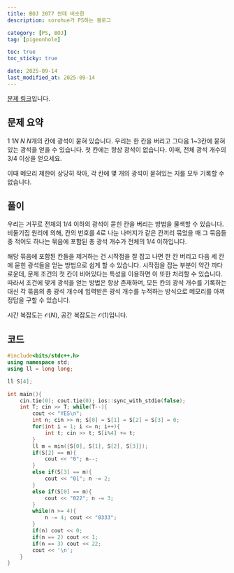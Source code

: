 ```yaml
---
title: BOJ 2077 싼데 비슷한
description: sorohue가 PS하는 블로그

category: [PS, BOJ]
tag: [pigeonhole]

toc: true
toc_sticky: true

date: 2025-09-14
last_modified_at: 2025-09-14
---
```


[문제 링크](http://boj.kr/2077)입니다.

## 문제 요약

$1$ $1$$N$ $N$ $N$개의 칸에 광석이 묻혀 있습니다. 우리는 한 칸을 버리고 그다음 1~3칸에 묻혀 있는 광석을 얻을 수 있습니다. 첫 칸에는 항상 광석이 없습니다. 이때, 전체 광석 개수의 $3/4$ 이상을 얻으세요.

이때 메모리 제한이 상당히 작아, 각 칸에 몇 개의 광석이 묻혀있는 지를 모두 기록할 수 없습니다.

## 풀이

우리는 거꾸로 전체의 $1/4$ 이하의 광석이 묻힌 칸을 버리는 방법을 물색할 수 있습니다. 비둘기집 원리에 의해, 칸의 번호를 4로 나눈 나머지가 같은 칸끼리 묶었을 때 그 묶음들 중 적어도 하나는 묶음에 포함된 총 광석 개수가 전체의 $1/4$ 이하입니다.

해당 묶음에 포함된 칸들을 제거하는 건 시작점을 잘 잡고 나면 한 칸 버리고 다음 세 칸에 묻힌 광석들을 얻는 방법으로 쉽게 할 수 있습니다. 시작점을 잡는 부분이 약간 까다로운데, 문제 조건의 첫 칸이 비어있다는 특성을 이용하면 이 또한 처리할 수 있습니다. 따라서 조건에 맞게 광석을 얻는 방법은 항상 존재하며, 모든 칸의 광석 개수를 기록하는 대신 각 묶음의 총 광석 개수에 입력받은 광석 개수를 누적하는 방식으로 메모리를 아껴 정답을 구할 수 있습니다.

시간 복잡도는 $\mathcal{O}(N)$, 공간 복잡도는 $\mathcal{O}(1)$입니다.

## 코드

```cpp
#include<bits/stdc++.h>
using namespace std;
using ll = long long;

ll S[4];

int main(){
	cin.tie(0); cout.tie(0); ios::sync_with_stdio(false);
	int T; cin >> T; while(T--){
		cout << "YES\n";
		int n; cin >> n; S[0] = S[1] = S[2] = S[3] = 0;
		for(int i = 1; i <= n; i++){
			int t; cin >> t; S[i%4] += t;
		}
		ll m = min({S[0], S[1], S[2], S[3]});
		if(S[2] == m){
			cout << "0"; n--;
		}
		else if(S[3] == m){
			cout << "01"; n -= 2;
		}
		else if(S[0] == m){
			cout << "022"; n -= 3;
		}
		while(n >= 4){
			n -= 4; cout << "0333";
		}
		if(n) cout << 0;
		if(n == 2) cout << 1;
		if(n == 3) cout << 22;
		cout << '\n';
	}
}
```